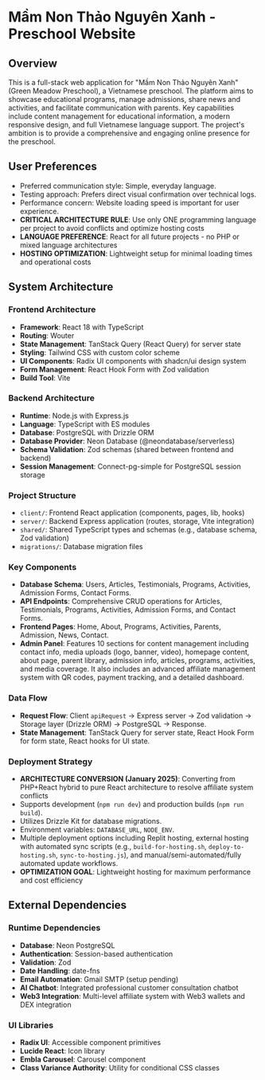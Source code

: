 # Mầm Non Thảo Nguyên Xanh - Preschool Website

## Overview
This is a full-stack web application for "Mầm Non Thảo Nguyên Xanh" (Green Meadow Preschool), a Vietnamese preschool. The platform aims to showcase educational programs, manage admissions, share news and activities, and facilitate communication with parents. Key capabilities include content management for educational information, a modern responsive design, and full Vietnamese language support. The project's ambition is to provide a comprehensive and engaging online presence for the preschool.

## User Preferences
- Preferred communication style: Simple, everyday language.
- Testing approach: Prefers direct visual confirmation over technical logs.
- Performance concern: Website loading speed is important for user experience.
- **CRITICAL ARCHITECTURE RULE**: Use only ONE programming language per project to avoid conflicts and optimize hosting costs
- **LANGUAGE PREFERENCE**: React for all future projects - no PHP or mixed language architectures
- **HOSTING OPTIMIZATION**: Lightweight setup for minimal loading times and operational costs

## System Architecture

### Frontend Architecture
- **Framework**: React 18 with TypeScript
- **Routing**: Wouter
- **State Management**: TanStack Query (React Query) for server state
- **Styling**: Tailwind CSS with custom color scheme
- **UI Components**: Radix UI components with shadcn/ui design system
- **Form Management**: React Hook Form with Zod validation
- **Build Tool**: Vite

### Backend Architecture
- **Runtime**: Node.js with Express.js
- **Language**: TypeScript with ES modules
- **Database**: PostgreSQL with Drizzle ORM
- **Database Provider**: Neon Database (@neondatabase/serverless)
- **Schema Validation**: Zod schemas (shared between frontend and backend)
- **Session Management**: Connect-pg-simple for PostgreSQL session storage

### Project Structure
- `client/`: Frontend React application (components, pages, lib, hooks)
- `server/`: Backend Express application (routes, storage, Vite integration)
- `shared/`: Shared TypeScript types and schemas (e.g., database schema, Zod validation)
- `migrations/`: Database migration files

### Key Components
- **Database Schema**: Users, Articles, Testimonials, Programs, Activities, Admission Forms, Contact Forms.
- **API Endpoints**: Comprehensive CRUD operations for Articles, Testimonials, Programs, Activities, Admission Forms, and Contact Forms.
- **Frontend Pages**: Home, About, Programs, Activities, Parents, Admission, News, Contact.
- **Admin Panel**: Features 10 sections for content management including contact info, media uploads (logo, banner, video), homepage content, about page, parent library, admission info, articles, programs, activities, and media coverage. It also includes an advanced affiliate management system with QR codes, payment tracking, and a detailed dashboard.

### Data Flow
- **Request Flow**: Client `apiRequest` -> Express server -> Zod validation -> Storage layer (Drizzle ORM) -> PostgreSQL -> Response.
- **State Management**: TanStack Query for server state, React Hook Form for form state, React hooks for UI state.

### Deployment Strategy
- **ARCHITECTURE CONVERSION (January 2025)**: Converting from PHP+React hybrid to pure React architecture to resolve affiliate system conflicts
- Supports development (`npm run dev`) and production builds (`npm run build`).
- Utilizes Drizzle Kit for database migrations.
- Environment variables: `DATABASE_URL`, `NODE_ENV`.
- Multiple deployment options including Replit hosting, external hosting with automated sync scripts (e.g., `build-for-hosting.sh`, `deploy-to-hosting.sh`, `sync-to-hosting.js`), and manual/semi-automated/fully automated update workflows.
- **OPTIMIZATION GOAL**: Lightweight hosting for maximum performance and cost efficiency

## External Dependencies

### Runtime Dependencies
- **Database**: Neon PostgreSQL
- **Authentication**: Session-based authentication
- **Validation**: Zod
- **Date Handling**: date-fns
- **Email Automation**: Gmail SMTP (setup pending)
- **AI Chatbot**: Integrated professional customer consultation chatbot
- **Web3 Integration**: Multi-level affiliate system with Web3 wallets and DEX integration

### UI Libraries
- **Radix UI**: Accessible component primitives
- **Lucide React**: Icon library
- **Embla Carousel**: Carousel component
- **Class Variance Authority**: Utility for conditional CSS classes
```